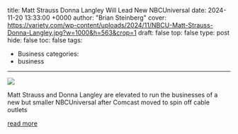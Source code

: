 title: Matt Strauss Donna Langley Will Lead New NBCUniversal
date: 2024-11-20 13:33:00 +0000
author: "Brian Steinberg"
cover: https://variety.com/wp-content/uploads/2024/11/NBCU-Matt-Strauss-Donna-Langley.jpg?w=1000&h=563&crop=1
draft: false
top: false
type: post
hide: false
toc: false
tags:
  - Business
categories:
  - business
---

![](https://variety.com/wp-content/uploads/2024/11/NBCU-Matt-Strauss-Donna-Langley.jpg?w=1000&h=563&crop=1)

Matt Strauss and Donna Langley are elevated to run the businesses of a new but smaller NBCUniversal after Comcast moved to spin off cable outlets

[read more](https://variety.com/2024/tv/news/matt-strauss-donna-langley-lead-nbcuniversal-1236215272/)
